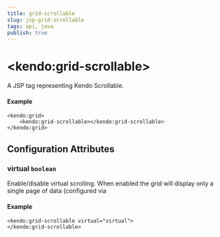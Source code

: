 ```yaml
---
title: grid-scrollable
slug: jsp-grid-scrollable
tags: api, java
publish: true
---
```


# \<kendo:grid-scrollable\>
A JSP tag representing Kendo Scrollable.

#### Example
    <kendo:grid>
        <kendo:grid-scrollable></kendo:grid-scrollable>
    </kendo:grid>


## Configuration Attributes


### virtual `boolean`

Enable/disable virtual scrolling. When enabled the grid will display only a single page of data (configured via

#### Example
    <kendo:grid-scrollable virtual="virtual">
    </kendo:grid-scrollable>


